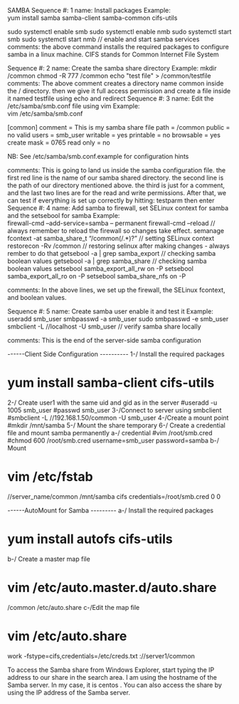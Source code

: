 SAMBA
Sequence #: 1
name:  Install packages
Example:  
yum install samba samba-client samba-common cifs-utils

sudo systemctl enable smb
sudo systemctl enable nmb
sudo systemctl start smb
sudo systemctl start nmb  // enable and start samba services 
comments: the above command installs the required packages to configure samba in a linux machine. CIFS  stands for Common Internet File System

Sequence #: 2
name: Create the samba share directory
Example:   mkdir /common 
 chmod  -R 777 /common 
 echo "test file" > /common/testfile
comments: The above comment creates a directory name common inside the /  directory. then we give it full access permission and create a file inside it named testfile using echo and redirect
Sequence #: 3
name: Edit the  /etc/samba/smb.conf file using vim 
Example:  
	vim /etc/samba/smb.conf


[common]
        comment = This is my samba share file
        path = /common
        public = no
        valid users = smb_user
        writable = yes
        printable = no
        browsable = yes
        create mask = 0765
        read only = no


NB: See /etc/samba/smb.conf.example for configuration hints 

comments:  This is going to land us inside the samba configuration file. the first red line is the name of our samba shared directory. the second line is the path of our directory mentioned above. the third is just for a comment, and the last two lines are for the read and write permissions. 
After that, we can test if everything is set up correctly by hitting:
 testparm then enter 
Sequence #: 4 
name: Add samba to firewall, set SELinux context for samba and the setsebool for samba
Example:  
firewall-cmd –add-service=samba  – permanent 
firewall-cmd –reload   // always remember to reload the firewall so changes take effect. 
semanage fcontext -at samba_share_t  “/common(/.*)?”  // setting SELinux context 
restorecon  -Rv  /common   // restoring selinux after making changes - always rember to do that 
getsebool -a | grep samba_export   // checking samba boolean values
getsebool -a | grep samba_share    // checking samba boolean values
setsebool samba_export_all_rw on -P
 setsebool samba_export_all_ro on -P
 setsebool samba_share_nfs on -P
	
comments: In the above lines, we set up the firewall, the SELinux fcontext, and boolean values. 

Sequence #: 5
name:  Create samba user enable it and test it 
Example:  
useradd  smb_user
smbpasswd -a smb_user
sudo smbpasswd -e smb_user 
smbclient -L //localhost -U smb_user   // verify samba share locally 

comments:  This is the end of the server-side samba configuration




------Client Side Configuration ----------
1-/ Install the required packages
# yum install samba-client cifs-utils
2-/ Create user1 with the same uid and gid as in the server
 #useradd -u 1005 smb_user
#passwd smb_user
3-/Connect to server using smbclient
#smbclient -L //192.168.1.50/common -U smb_user
4-/Create a mount point
#mkdir /mnt/samba
5-/ Mount the share temporary
6-/ Create a credential file and mount samba permanently
 a-/ credential
#vim /root/smb.cred 
#chmod 600 /root/smb.cred 
username=smb_user
password=samba 
 b-/ Mount
# vim /etc/fstab

//server_name/common   /mnt/samba cifs  credentials=/root/smb.cred  0 0

------AutoMount for Samba ---------
a-/ Install the required packages
# yum install autofs cifs-utils
b-/ Create a master map file
# vim /etc/auto.master.d/auto.share
/common	/etc/auto.share
c-/Edit the map file
# vim /etc/auto.share
work -fstype=cifs,credentials=/etc/creds.txt	://server1/common

To access the Samba share from Windows Explorer, start typing the IP address to our share in the search area. I am using the hostname of the Samba server. In my case, it is centos . You can also access the share by using the IP address of the Samba server.




